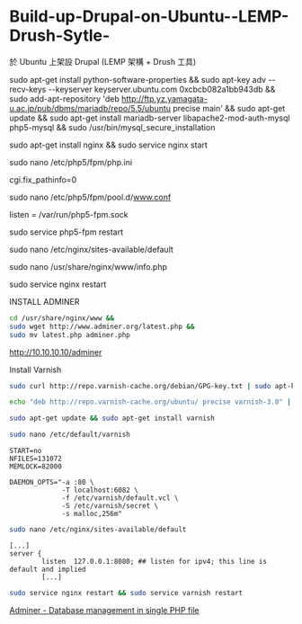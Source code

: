 Build-up-Drupal-on-Ubuntu--LEMP-Drush-Sytle-
============================================

於 Ubuntu 上架設 Drupal (LEMP 架構 + Drush 工具)


sudo apt-get install python-software-properties && 
sudo apt-key adv --recv-keys --keyserver keyserver.ubuntu.com 0xcbcb082a1bb943db && 
sudo add-apt-repository 'deb http://ftp.yz.yamagata-u.ac.jp/pub/dbms/mariadb/repo/5.5/ubuntu precise main' && 
sudo apt-get update && 
sudo apt-get install mariadb-server libapache2-mod-auth-mysql php5-mysql && 
sudo /usr/bin/mysql_secure_installation

sudo apt-get install nginx &&
sudo service nginx start 


sudo nano /etc/php5/fpm/php.ini

cgi.fix_pathinfo=0

sudo nano /etc/php5/fpm/pool.d/www.conf

listen = /var/run/php5-fpm.sock

sudo service php5-fpm restart


sudo nano /etc/nginx/sites-available/default


sudo nano /usr/share/nginx/www/info.php

sudo service nginx restart


INSTALL ADMINER
```bash
cd /usr/share/nginx/www &&
sudo wget http://www.adminer.org/latest.php && 
sudo mv latest.php adminer.php
```
http://10.10.10.10/adminer

Install Varnish
```bash
sudo curl http://repo.varnish-cache.org/debian/GPG-key.txt | sudo apt-key add -
```
```bash
echo "deb http://repo.varnish-cache.org/ubuntu/ precise varnish-3.0" | sudo tee -a /etc/apt/sources.list
```
```bash
sudo apt-get update && sudo apt-get install varnish
```
```bash
sudo nano /etc/default/varnish
```
```text
START=no
NFILES=131072
MEMLOCK=82000

DAEMON_OPTS="-a :80 \
             -T localhost:6082 \
             -f /etc/varnish/default.vcl \
             -S /etc/varnish/secret \
             -s malloc,256m"
```
```bash
sudo nano /etc/nginx/sites-available/default
```
```text
[...]
server {
        listen  127.0.0.1:8080; ## listen for ipv4; this line is default and implied
        [...]
```
```bash
sudo service nginx restart && sudo service varnish restart
```




[Adminer - Database management in single PHP file](http://www.adminer.org/)
